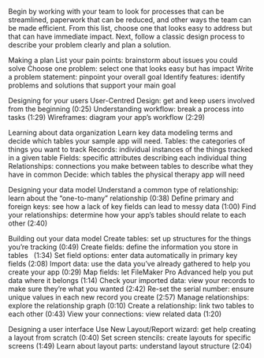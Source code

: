 Begin by working with your team to look for processes that can be streamlined, paperwork that can be reduced, and other ways the team can be made efficient. From this list, choose one that looks easy to address but that can have immediate impact.
Next, follow a classic design process to describe your problem clearly and plan a solution. 

Making a plan
List your pain points: brainstorm about issues you could solve
Choose one problem: select one that looks easy but has impact
Write a problem statement: pinpoint your overall goal
Identify features: identify problems and solutions that support your main goal

Designing for your users
User-Centred Design: get and keep users involved from the beginning (0:25)
Understanding workflow: break a process into tasks (1:29)
Wireframes: diagram your app’s workflow (2:29)

Learning about data organization
Learn key data modeling terms and decide which tables your sample app will need.
Tables: the categories of things you want to track
Records: individual instances of the things tracked in a given table
Fields: specific attributes describing each individual thing
Relationships: connections you make between tables to describe what they have in common
Decide: which tables the physical therapy app will need

Designing your data model
Understand a common type of relationship: learn about the “one-to-many” relationship (0:38)
Define primary and foreign keys: see how a lack of key fields can lead to messy data (1:00)
Find your relationships: determine how your app’s tables should relate to each other (2:40)

Building out your data model
Create tables: set up structures for the things you’re tracking (0:49)
Create fields: define the information you store in tables   (1:34)
Set field options: enter data automatically in primary key fields (2:08)
Import data: use the data you’ve already gathered to help you create your app (0:29)
Map fields: let FileMaker Pro Advanced help you put data where it belongs (1:14)
Check your imported data: view your records to make sure they’re what you wanted (2:42)
Re-set the serial number: ensure unique values in each new record you create (2:57)
Manage relationships: explore the relationship graph (0:10)
Create a relationship: link two tables to each other (0:43)
View your connections: view related data (1:20)

Designing a user interface
Use New Layout/Report wizard: get help creating a layout from scratch (0:40)
Set screen stencils: create layouts for specific screens (1:49)
Learn about layout parts: understand layout structure (2:04)
